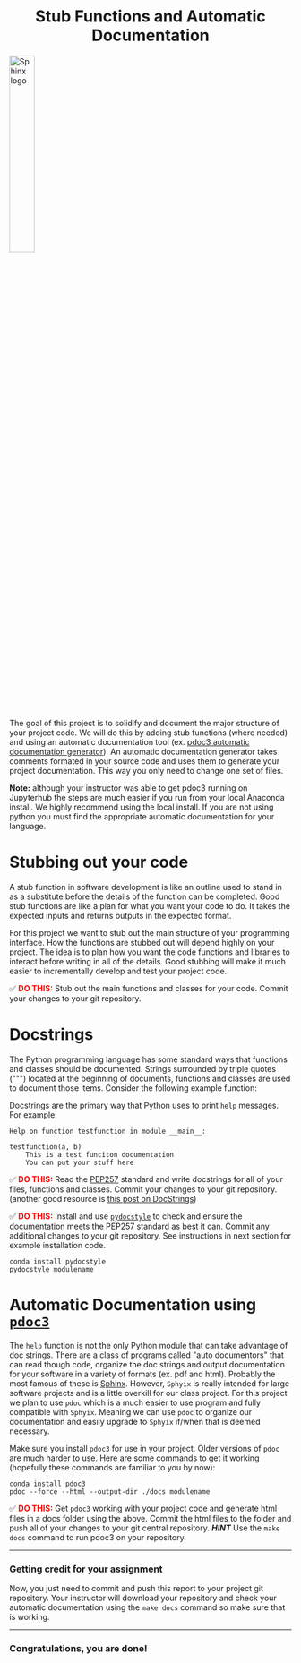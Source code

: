 # <center>Stub Functions and Automatic Documentation</center>

<img src="https://pdoc3.github.io/pdoc/logo.png" width=30% alt="Sphinx logo">


The goal of this project is to solidify and document the major structure of your project code.  We will do this by adding stub functions (where needed) and using an automatic documentation tool (ex. [pdoc3 automatic documentation generator](https://pdoc3.github.io/pdoc/)).  An automatic documentation generator takes comments formated in your source code and uses them to generate your project documentation.  This way you only need to change one set of files.  

**Note:** although your instructor was able to get pdoc3 running on Jupyterhub the steps are much easier if you run from your local Anaconda install. We highly recommend using the local install. If you are not using python you must find the appropriate automatic documentation for your language. 

# Stubbing out your code

A stub function in software development is like an outline used to stand in as a substitute before the details of the function can be completed.  Good stub functions are like a plan for what you want your code to do. It takes the expected inputs and returns outputs in the expected format.  

For this project we want to stub out the main structure of your programming interface.  How the functions are stubbed out will depend highly on your project.  The idea is to plan how you want the code functions and libraries to interact before writing in all of the details.  Good stubbing will make it much easier to incrementally develop and test your project code.  

&#9989; **<font color=red>DO THIS:</font>**  Stub out the main functions and classes for your code.  Commit your changes to your git repository.

# Docstrings

The Python programming language has some standard ways that functions and classes should be documented.  Strings surrounded by triple quotes (""") located at the beginning of documents, functions and classes are used to document those items.  Consider the following example function:

Docstrings are the primary way that Python uses to print ```help``` messages. For example:

    Help on function testfunction in module __main__:
    
    testfunction(a, b)
        This is a test funciton documentation
        You can put your stuff here
    


&#9989; **<font color=red>DO THIS:</font>**  Read the [PEP257](https://www.python.org/dev/peps/pep-0257/) standard and write docstrings for all of your files, functions and classes. Commit your changes to your git repository. (another good resource is  [this post on DocStrings](https://www.datacamp.com/community/tutorials/docstrings-python))

&#9989; **<font color=red>DO THIS:</font>**  Install and use [```pydocstyle```](http://www.pydocstyle.org/) to check and ensure the documentation meets the PEP257 standard as best it can. Commit any additional changes to your git repository. See instructions in next section for example installation code. 

    conda install pydocstyle
    pydocstyle modulename

# Automatic Documentation using [```pdoc3```](https://pdoc3.github.io/pdoc/)

The ```help``` function is not the only Python module that can take advantage of doc strings.  There are a class of programs called "auto documentors" that can read though code, organize the doc strings and output documentation for your software in a variety of formats (ex. pdf and html).  Probably the most famous of these is [Sphinx](http://www.sphinx-doc.org/).  However, ```Sphyix``` is really intended for large software projects and is a little overkill for our class project.  For this project we plan to use ```pdoc``` which is a much easier to use program and fully compatible with ```Sphyix```. Meaning we can use ```pdoc``` to organize our documentation and easily upgrade to ```Sphyix``` if/when that is deemed necessary.  

Make sure you install ```pdoc3``` for use in your project.  Older versions of ```pdoc``` are much harder to use. Here are some commands to get it working (hopefully these commands are familiar to you by now):

    conda install pdoc3 
    pdoc --force --html --output-dir ./docs modulename

&#9989; **<font color=red>DO THIS:</font>** Get ```pdoc3``` working with your project code and generate html files in a docs folder using the above.  Commit the html files to the folder and push all of your changes to your git central repository. **_HINT_** Use the ```make docs``` command to run pdoc3 on your repository.

---
### Getting credit for your assignment

Now, you just need to commit and push this report to your project git repository. Your instructor will download your repository and check your automatic documentation using the ```make docs``` command so make sure that is working. 

-----
### Congratulations, you are done!
